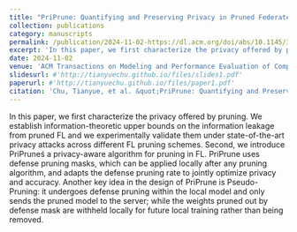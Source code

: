 ```yaml
---
title: "PriPrune: Quantifying and Preserving Privacy in Pruned Federated Learning"
collection: publications
category: manuscripts
permalink: /publication/2024-11-02-https://dl.acm.org/doi/abs/10.1145/3702241
excerpt: 'In this paper, we first characterize the privacy offered by pruning. We establish information-theoretic upper bounds on the information leakage from pruned FL and we experimentally validate them under state-of-the-art privacy attacks across different FL pruning schemes. Second, we introduce PriPruneś a privacy-aware algorithm for pruning in FL. PriPrune uses defense pruning masks, which can be applied locally after any pruning algorithm, and adapts the defense pruning rate to jointly optimize privacy and accuracy. Another key idea in the design of PriPrune is Pseudo-Pruning: it undergoes defense pruning within the local model and only sends the pruned model to the server; while the weights pruned out by defense mask are withheld locally for future local training rather than being removed.'
date: 2024-11-02
venue: 'ACM Transactions on Modeling and Performance Evaluation of Computing Systems'
slidesurl: #'http://tianyuechu.github.io/files/slides1.pdf'
paperurl: #'http://tianyuechu.github.io/files/paper1.pdf'
citation: 'Chu, Tianyue, et al. &quot;PriPrune: Quantifying and Preserving Privacy in Pruned Federated Learning.&quot; <i>ACM Transactions on Modeling and Performance Evaluation of Computing Systems</i>. 2024.'
---
```

In this paper, we first characterize the privacy offered by pruning. We establish information-theoretic upper bounds on the information leakage from pruned FL and we experimentally validate them under state-of-the-art privacy attacks across different FL pruning schemes. Second, we introduce PriPruneś a privacy-aware algorithm for pruning in FL. PriPrune uses defense pruning masks, which can be applied locally after any pruning algorithm, and adapts the defense pruning rate to jointly optimize privacy and accuracy. Another key idea in the design of PriPrune is Pseudo-Pruning: it undergoes defense pruning within the local model and only sends the pruned model to the server; while the weights pruned out by defense mask are withheld locally for future local training rather than being removed.

